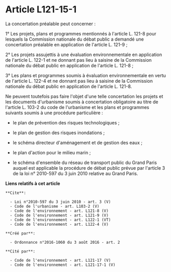 # Article L121-15-1

La concertation préalable peut concerner : 

1° Les projets, plans et programmes mentionnés à l'article L. 121-8 pour lesquels la Commission nationale du débat public a
demandé une concertation préalable en application de l'article L. 121-9 ; 

2° Les projets assujettis à une évaluation environnementale en application de l'article L. 122-1 et ne donnant pas lieu à
saisine de la Commission nationale du débat public en application de l'article L. 121-8 ; 

3° Les plans et programmes soumis à évaluation environnementale en vertu de l'article L. 122-4 et ne donnant pas lieu à
saisine de la Commission nationale du débat public en application de l'article L. 121-8. 

Ne peuvent toutefois pas faire l'objet d'une telle concertation les projets et les documents d'urbanisme soumis à
concertation obligatoire au titre de l'article L. 103-2 du code de l'urbanisme et les plans et programmes suivants soumis à
une procédure particulière :

- le plan de prévention des risques technologiques ;

- le plan de gestion des risques inondations ;

- le schéma directeur d'aménagement et de gestion des eaux ;

- le plan d'action pour le milieu marin ;

- le schéma d'ensemble du réseau de transport public du Grand Paris auquel est applicable la procédure de débat public prévue
par l'article 3 de la loi n° 2010-597 du 3 juin 2010 relative au Grand Paris.

**Liens relatifs à cet article**

	**Cite**:

	  - Loi n°2010-597 du 3 juin 2010 - art. 3 (V)
	  - Code de l'urbanisme - art. L103-2 (V)
	  - Code de l'environnement - art. L121-8 (V)
	  - Code de l'environnement - art. L121-9 (V)
	  - Code de l'environnement - art. L122-1 (VT)
	  - Code de l'environnement - art. L122-4 (V)

	**Créé par**:

	  - Ordonnance n°2016-1060 du 3 août 2016 - art. 2

	**Cité par**:

	  - Code de l'environnement - art. L121-17 (V)
	  - Code de l'environnement - art. L121-17-1 (V)
